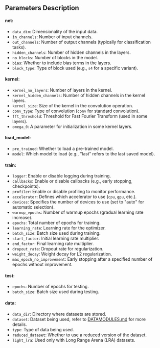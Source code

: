 ## Parameters Description

#### **net:**
- `data_dim`: Dimensionality of the input data.
- `in_channels`: Number of input channels.
- `out_channels`: Number of output channels (typically for classification tasks).
- `hidden_channels`: Number of hidden channels in the layers.
- `no_blocks`: Number of blocks in the model.
- `bias`: Whether to include bias terms in the layers.
- `block_type`: Type of block used (e.g., `s4` for a specific variant).

#### **kernel:**
- `kernel_no_layers`: Number of layers in the kernel.
- `kernel_hidden_channels`: Number of hidden channels in the kernel layers.
- `kernel_size`: Size of the kernel in the convolution operation.
- `conv_type`: Type of convolution (`conv` for standard convolution).
- `fft_threshold`: Threshold for Fast Fourier Transform (used in some layers).
- `omega_0`: A parameter for initialization in some kernel layers.

#### **load_model:**
- `pre_trained`: Whether to load a pre-trained model.
- `model`: Which model to load (e.g., "last" refers to the last saved model).

#### **train:**
- `logger`: Enable or disable logging during training.
- `callbacks`: Enable or disable callbacks (e.g., early stopping, checkpoints).
- `profiler`: Enable or disable profiling to monitor performance.
- `accelerator`: Defines which accelerator to use (`cpu`, `gpu`, etc.).
- `devices`: Specifies the number of devices to use (set to "auto" for automatic selection).
- `warmup_epochs`: Number of warmup epochs (gradual learning rate increase).
- `epochs`: Total number of epochs for training.
- `learning_rate`: Learning rate for the optimizer.
- `batch_size`: Batch size used during training.
- `start_factor`: Initial learning rate multiplier.
- `end_factor`: Final learning rate multiplier.
- `dropout_rate`: Dropout rate for regularization.
- `weight_decay`: Weight decay for L2 regularization.
- `max_epoch_no_improvement`: Early stopping after a specified number of epochs without improvement.

#### **test:**
- `epochs`: Number of epochs for testing.
- `batch_size`: Batch size used during testing.

#### **data:**
- `data_dir`: Directory where datasets are stored.
- `dataset`: Dataset being used, refer to [DATAMODULES.md](datamodules/DATAMODULES.md) for more details.
- `type`: Type of data being used.
- `reduced_dataset`: Whether to use a reduced version of the dataset.
- `light_lra`: Used only with Long Range Arena (LRA) datasets.
